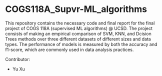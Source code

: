 # COGS118A_Supvr-ML_algorithms

This repository contains the necessary code and final report for the final project of COGS 118A (supervised ML algorithms) @ UCSD. 
The project consists of making an empirical comparison of SVM, KNN, and Dcision Trees methods over three different datasets of different sizes and data types. The performance of models is measured by both the accuracy and f1-score, which are commonly used in data analysis practices. 

Contributor:
- Yu Xu
